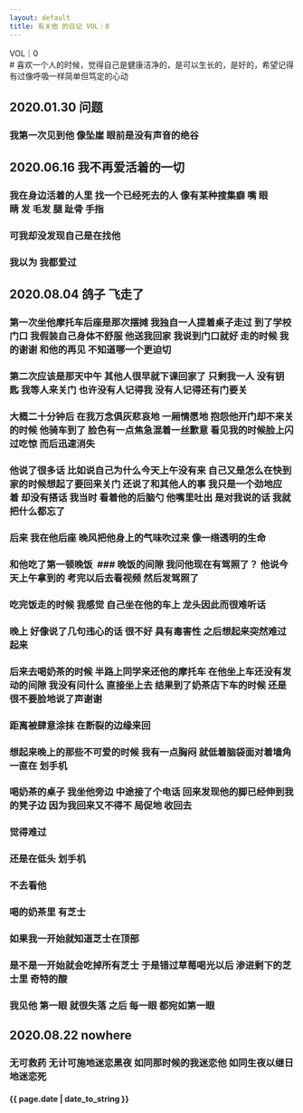 ```yaml
---
layout: default
title: 有关他 的日记 VOL｜0
---
```

<div class=edge><span class=inn>VOL｜0</span></div>
# 喜欢一个人的时候，觉得自己是健康洁净的，是可以生长的，是好的，希望记得有过像呼吸一样简单但笃定的心动

## 2020.01.30 问题  
### 我第一次见到他 像坠崖 眼前是没有声音的绝谷
## 2020.06.16 我不再爱活着的一切 
### 我在身边活着的人里 找一个已经死去的人 像有某种搜集癖 嘴 眼睛 发 毛发 腿 趾骨 手指  
### 可我却没发现自己是在找他 
### 我以为 我都爱过

## 2020.08.04 鸽子 飞走了 
### 第一次坐他摩托车后座是那次摆摊 我独自一人提着桌子走过 到了学校门口 我假装自己身体不舒服 他送我回家 我说到门口就好 走的时候 我的谢谢 和他的再见 不知道哪一个更迫切 
### 第二次应该是那天中午 其他人很早就下课回家了 只剩我一人 没有钥匙 我等人来关门 也许没有人记得我 没有人记得还有门要关   
### 大概二十分钟后 在我万念俱灰悲哀地 一厢情愿地 抱怨他开门却不来关的时候 他骑车到了 脸色有一点焦急混着一丝歉意 看见我的时候脸上闪过吃惊 而后迅速消失  
### 他说了很多话 比如说自己为什么今天上午没有来 自己又是怎么在快到家的时候想起了要回来关门 还说了和其他人的事 我只是一个劲地应着 却没有搭话 我当时 看着他的后脑勺 他嘴里吐出 是对我说的话 我就把什么都忘了




### 后来 我在他后座 晚风把他身上的气味吹过来 像一绺透明的生命


### 和他吃了第一顿晚饭  ### 晚饭的间隙 我问他现在有驾照了？ 他说今天上午拿到的 考完以后去看视频 然后发驾照了     
### 吃完饭走的时候 我感觉 自己坐在他的车上 龙头因此而很难听话  
### 晚上 好像说了几句违心的话 很不好 具有毒害性 之后想起来突然难过起来  
### 后来去喝奶茶的时候 半路上同学来还他的摩托车 在他坐上车还没有发动的间隙 我没有问什么 直接坐上去 结果到了奶茶店下车的时候 还是很不要脸地说了声谢谢  
### 距离被肆意涂抹 在断裂的边缘来回



### 想起来晚上的那些不可爱的时候 我有一点胸闷 就低着脑袋面对着墙角一直在 划手机  
### 喝奶茶的桌子 我坐他旁边 中途接了个电话 回来发现他的脚已经伸到我的凳子边 因为我回来又不得不 局促地 收回去   
### 觉得难过  
### 还是在低头 划手机 
### 不去看他  
### 喝的奶茶里 有芝士 
### 如果我一开始就知道芝士在顶部 
### 是不是一开始就会吃掉所有芝士 于是错过草莓喝光以后 渗进剩下的芝士里 奇特的酸  
### 我见他 第一眼 就很失落 之后 每一眼 都宛如第一眼  
## 2020.08.22 nowhere 
### 无可救药 无计可施地迷恋黑夜 如同那时候的我迷恋他 如同生夜以继日地迷恋死
<h4 class=edge>{{ page.date | date_to_string }}</h4>
